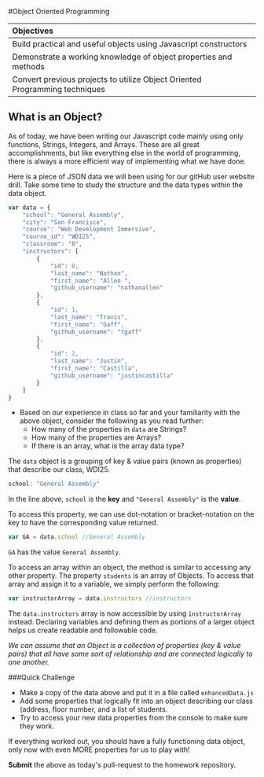 #Object Oriented Programming

| Objectives |
| :--- |
| Build practical and useful objects using Javascript constructors |
| Demonstrate a working knowledge of  object properties and methods  |
| Convert previous projects to utilize Object Oriented Programming techniques |

## What is an Object?

As of today, we have been writing our Javascript code mainly using only functions, Strings, Integers, and Arrays.  These are all great accomplishments, but like everything else in the world of programming, there is always a more efficient way of implementing what we have done.

Here is a piece of JSON data we will been using for our gitHub user website drill.  Take some time to study the structure and the data types within the data object.

```javascript
var data = {
    "school": "General Assembly",
    "city": "San Francisco",
    "course": "Web Development Immersive",
    "course_id": "WDI25",
    "classroom": "8",
    "instructors": [
        {
            "id": 0,
            "last_name": "Nathan",
            "first_name": "Allen ",
            "github_username": "nathanallen"
        },
        {
            "id": 1,
            "last_name": "Travis",
            "first_name": "Gaff",
            "github_username": "tgaff"
        },
        {
            "id": 2,
            "last_name": "Justin",
            "first_name": "Castilla",
            "github_username": "justincastilla"
        }
    ]
}
```

-  Based on our experience in class so far and your familiarity with the above object, consider the following as you read further:
	- How many of the properties in `data` are Strings?
 	- How many of the properties are Arrays?
 	- If there is an array, what is the array data type?

The `data` object is a grouping of key & value pairs (known as properties) that describe our class, WDI25.  

```javascript
school: "General Assembly"
```
In the line above, `school` is the **key** and `"General Assembly"` is the **value**.

To access this property, we can use dot-notation or bracket-notation on the key to have the corresponding value returned.

 ```javascript
 var GA = data.school //General Assembly
 ```

`GA` has the value `General Assembly`.  

To access an array within an object,  the method is similar to accessing any other property.  The property `students` is an array of Objects.  To access that array and assign it to a variable, we simply perform the following:

 ```javascript
 var instructorArray = data.instructors //instructors
 ```
The `data.instructors` array is now accessible  by using `instructorArray` instead.
Declaring variables and defining them as portions of a larger object helps us create readable and followable code.  

*We can assume that an Object is a collection of properties (key & value pairs) that all have some sort of relationship and are connected logically to one another.*  

###Quick Challenge
- Make a copy of the data above and put it in a file called `enhancedData.js`
- Add some properties that logically fit into an object describing our class (address, floor number, and a list of students.
- Try to access your new data properties from the console to make sure they work.

If everything worked out, you should have a fully functioning data object, only now with even MORE properties for us to play with!

**Submit** the above as today's pull-request to the homework repository.  
